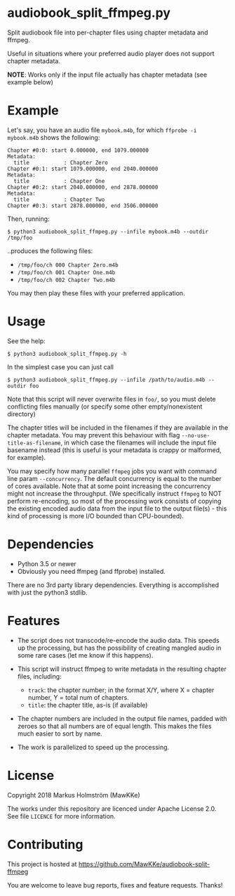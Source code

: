 # audiobook_split_ffmpeg.py

Split audiobook file into per-chapter files using chapter metadata and ffmpeg.

Useful in situations where your preferred audio player does not support chapter metadata.

**NOTE**: Works only if the input file actually has chapter metadata (see example below)

# Example

Let's say, you have an audio file `mybook.m4b`, for which `ffprobe -i mybook.m4b`
shows the following:

    Chapter #0:0: start 0.000000, end 1079.000000
    Metadata:
      title           : Chapter Zero
    Chapter #0:1: start 1079.000000, end 2040.000000
    Metadata:
      title           : Chapter One
    Chapter #0:2: start 2040.000000, end 2878.000000
    Metadata:
      title           : Chapter Two
    Chapter #0:3: start 2878.000000, end 3506.000000

Then, running:

    $ python3 audiobook_split_ffmpeg.py --infile mybook.m4b --outdir /tmp/foo

..produces the following files:
- `/tmp/foo/ch 000 Chapter Zero.m4b`
- `/tmp/foo/ch 001 Chapter One.m4b`
- `/tmp/foo/ch 002 Chapter Two.m4b`

You may then play these files with your preferred application.

# Usage

See the help:

    $ python3 audiobook_split_ffmpeg.py -h

In the simplest case you can just call

    $ python3 audiobook_split_ffmpeg.py --infile /path/to/audio.m4b --outdir foo

Note that this script will never overwrite files in `foo/`, so you must delete conflicting
files manually (or specify some other empty/nonexistent directory)

The chapter titles will be included in the filenames if they are available in
the chapter metadata. You may prevent this behaviour with flag `--no-use-title-as-filename`,
in which case the filenames will include the input file basename instead (this
is useful is your metadata is crappy or malformed, for example).

You may specify how many parallel `ffmpeg` jobs you want with command line param `--concurrency`.
The default concurrency is equal to the number of cores available. Note that at some point increasing
the concurrency might not increase the throughput. (We specifically instruct `ffmpeg` to NOT perform
re-encoding, so most of the processing work consists of copying the existing encoded audio data from the
input file to the output file(s) - this kind of processing is more I/O bounded than CPU-bounded).

# Dependencies

- Python 3.5 or newer
- Obviously you need ffmpeg (and ffprobe) installed.

There are no 3rd party library dependencies. Everything is accomplished with just the python3 stdlib.

# Features

- The script does not transcode/re-encode the audio data. This speeds up the processing, but has
  the possibility of creating mangled audio in some rare cases (let me know if this happens).

- This script will instruct ffmpeg to write metadata in the resulting chapter files, including:
  - `track`: the chapter number; in the format X/Y, where X = chapter number, Y = total num of chapters.
  - `title`: the chapter title, as-is (if available)

- The chapter numbers are included in the output file names, padded with zeroes so that all
  numbers are of equal length. This makes the files much easier to sort by name.

- The work is parallelized to speed up the processing.

# License

Copyright 2018 Markus Holmström (MawKKe)

The works under this repository are licenced under Apache License 2.0.
See file `LICENCE` for more information.

# Contributing

This project is hosted at https://github.com/MawKKe/audiobook-split-ffmpeg

You are welcome to leave bug reports, fixes and feature requests. Thanks!

